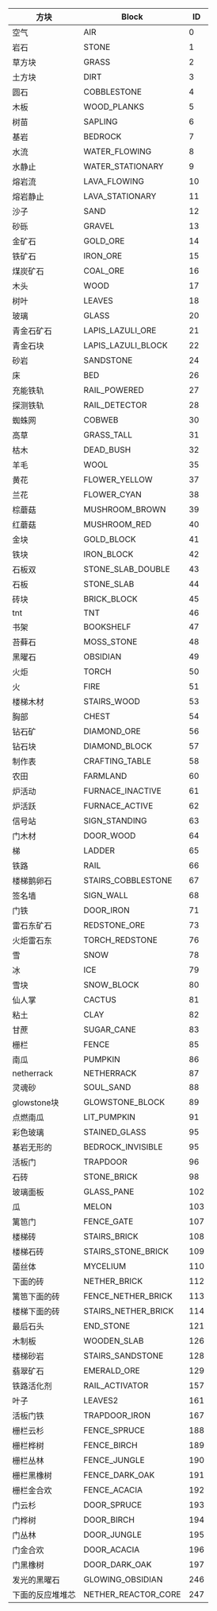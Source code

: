 |方块|Block|ID|
|----|----|----|
|空气|AIR|0|
|岩石|STONE|1|
|草方块|GRASS|2|
|土方块|DIRT|3|
|圆石|COBBLESTONE|4|
|木板|WOOD_PLANKS|5|
|树苗|SAPLING|6|
|基岩|BEDROCK|7|
|水流|WATER_FLOWING|8|
|水静止|WATER_STATIONARY|9|
|熔岩流|LAVA_FLOWING|10|
|熔岩静止|LAVA_STATIONARY|11|
|沙子|SAND|12|
|砂砾|GRAVEL|13|
|金矿石|GOLD_ORE|14|
|铁矿石|IRON_ORE|15|
|煤炭矿石|COAL_ORE|16|
|木头|WOOD|17|
|树叶|LEAVES|18|
|玻璃|GLASS|20|
|青金石矿石|LAPIS_LAZULI_ORE|21|
|青金石块|LAPIS_LAZULI_BLOCK|22|
|砂岩|SANDSTONE|24|
|床|BED|26|
|充能铁轨|RAIL_POWERED|27|
|探测铁轨|RAIL_DETECTOR|28|
|蜘蛛网|COBWEB|30|
|高草|GRASS_TALL|31|
|枯木|DEAD_BUSH|32|
|羊毛|WOOL|35|
|黄花|FLOWER_YELLOW|37|
|兰花|FLOWER_CYAN|38|
|棕蘑菇|MUSHROOM_BROWN|39|
|红蘑菇|MUSHROOM_RED|40|
|金块|GOLD_BLOCK|41|
|铁块|IRON_BLOCK|42|
|石板双|STONE_SLAB_DOUBLE|43|
|石板|STONE_SLAB|44|
|砖块|BRICK_BLOCK|45|
|tnt|TNT|46|
|书架|BOOKSHELF|47|
|苔藓石|MOSS_STONE|48|
|黑曜石|OBSIDIAN|49|
|火炬|TORCH|50|
|火|FIRE|51|
|楼梯木材|STAIRS_WOOD|53|
|胸部|CHEST|54|
|钻石矿|DIAMOND_ORE|56|
|钻石块|DIAMOND_BLOCK|57|
|制作表|CRAFTING_TABLE|58|
|农田|FARMLAND|60|
|炉活动|FURNACE_INACTIVE|61|
|炉活跃|FURNACE_ACTIVE|62|
|信号站|SIGN_STANDING|63|
|门木材|DOOR_WOOD|64|
|梯|LADDER|65|
|铁路|RAIL|66|
|楼梯鹅卵石|STAIRS_COBBLESTONE|67|
|签名墙|SIGN_WALL|68|
|门铁|DOOR_IRON|71|
|雷石东矿石|REDSTONE_ORE|73|
|火炬雷石东|TORCH_REDSTONE|76|
|雪|SNOW|78|
|冰|ICE|79|
|雪块|SNOW_BLOCK|80|
|仙人掌|CACTUS|81|
|粘土|CLAY|82|
|甘蔗|SUGAR_CANE|83|
|栅栏|FENCE|85|
|南瓜|PUMPKIN|86|
|netherrack|NETHERRACK|87|
|灵魂砂|SOUL_SAND|88|
|glowstone块|GLOWSTONE_BLOCK|89|
|点燃南瓜|LIT_PUMPKIN|91|
|彩色玻璃|STAINED_GLASS|95|
|基岩无形的|BEDROCK_INVISIBLE|95|
|活板门|TRAPDOOR|96|
|石砖|STONE_BRICK|98|
|玻璃面板|GLASS_PANE|102|
|瓜|MELON|103|
|篱笆门|FENCE_GATE|107|
|楼梯砖|STAIRS_BRICK|108|
|楼梯石砖|STAIRS_STONE_BRICK|109|
|菌丝体|MYCELIUM|110|
|下面的砖|NETHER_BRICK|112|
|篱笆下面的砖|FENCE_NETHER_BRICK|113|
|楼梯下面的砖|STAIRS_NETHER_BRICK|114|
|最后石头|END_STONE|121|
|木制板|WOODEN_SLAB|126|
|楼梯砂岩|STAIRS_SANDSTONE|128|
|翡翠矿石|EMERALD_ORE|129|
|铁路活化剂|RAIL_ACTIVATOR|157|
|叶子|LEAVES2|161|
|活板门铁|TRAPDOOR_IRON|167|
|栅栏云杉|FENCE_SPRUCE|188|
|栅栏桦树|FENCE_BIRCH|189|
|栅栏丛林|FENCE_JUNGLE|190|
|栅栏黑橡树|FENCE_DARK_OAK|191|
|栅栏金合欢|FENCE_ACACIA|192|
|门云杉|DOOR_SPRUCE|193|
|门桦树|DOOR_BIRCH|194|
|门丛林|DOOR_JUNGLE|195|
|门金合欢|DOOR_ACACIA|196|
|门黑橡树|DOOR_DARK_OAK|197|
|发光的黑曜石|GLOWING_OBSIDIAN|246|
|下面的反应堆堆芯|NETHER_REACTOR_CORE|247|
